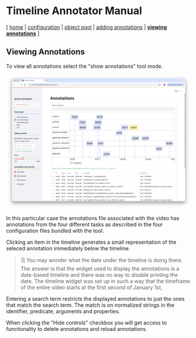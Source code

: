# Timeline Annotator Manual

[ [home](index.md) 
| [configuration](configuration.md)
| [object pool](objects.md)
| [adding annotations](adding.md)
| [**viewing annotations**](viewing.md)
]

## Viewing Annotations

To view all annotations select the "show annotations" tool mode. 

<img src="images/view-annotations.png"/>

In this particular case the annotations file associated with the video has annotations from the four different tasks as described in the four configuration files bundled with the tool.

Clicking an item in the timeline generates a small representation of the seleced annotation immediately below the timeline.

> 🗒 You may wonder what the date under the timeline is doing there. The answer is that the widget used to display the annotations is a date-based timeline and there was no way to disable printing the date. The timeline widget was set up in such a way that the timeframe of the entire video starts at the first second of January 1st,

Entering a search term restricts the displayed annotations to just the ones that match the search term. The match is on normalized strings in the identifier, predicate, arguments and properties.

When clicking the "Hide controls" checkbox you will get access to functionality to delete annotations and reload annotations.